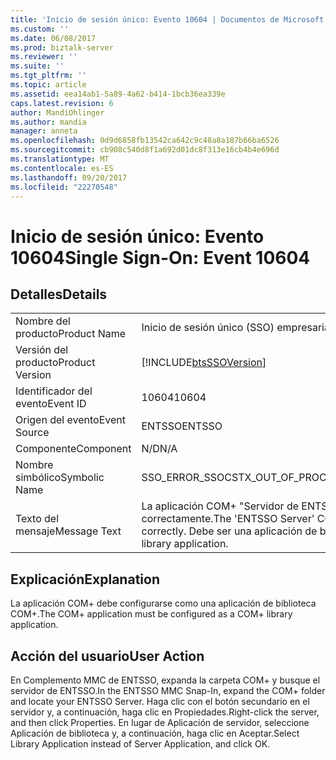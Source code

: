 ```yaml
---
title: 'Inicio de sesión único: Evento 10604 | Documentos de Microsoft'
ms.custom: ''
ms.date: 06/08/2017
ms.prod: biztalk-server
ms.reviewer: ''
ms.suite: ''
ms.tgt_pltfrm: ''
ms.topic: article
ms.assetid: eea14ab1-5a89-4a62-b414-1bcb36ea339e
caps.latest.revision: 6
author: MandiOhlinger
ms.author: mandia
manager: anneta
ms.openlocfilehash: 0d9d6858fb13542ca642c9c48a8a187b66ba6526
ms.sourcegitcommit: cb908c540d8f1a692d01dc8f313e16cb4b4e696d
ms.translationtype: MT
ms.contentlocale: es-ES
ms.lasthandoff: 09/20/2017
ms.locfileid: "22270548"
---
```

# <a name="single-sign-on-event-10604"></a><span data-ttu-id="21bf1-102">Inicio de sesión único: Evento 10604</span><span class="sxs-lookup"><span data-stu-id="21bf1-102">Single Sign-On: Event 10604</span></span>
## <a name="details"></a><span data-ttu-id="21bf1-103">Detalles</span><span class="sxs-lookup"><span data-stu-id="21bf1-103">Details</span></span>  
  
|||  
|-|-|  
|<span data-ttu-id="21bf1-104">Nombre del producto</span><span class="sxs-lookup"><span data-stu-id="21bf1-104">Product Name</span></span>|<span data-ttu-id="21bf1-105">Inicio de sesión único (SSO) empresarial</span><span class="sxs-lookup"><span data-stu-id="21bf1-105">Enterprise Single Sign-On</span></span>|  
|<span data-ttu-id="21bf1-106">Versión del producto</span><span class="sxs-lookup"><span data-stu-id="21bf1-106">Product Version</span></span>|[!INCLUDE[btsSSOVersion](../includes/btsssoversion-md.md)]|  
|<span data-ttu-id="21bf1-107">Identificador del evento</span><span class="sxs-lookup"><span data-stu-id="21bf1-107">Event ID</span></span>|<span data-ttu-id="21bf1-108">10604</span><span class="sxs-lookup"><span data-stu-id="21bf1-108">10604</span></span>|  
|<span data-ttu-id="21bf1-109">Origen del evento</span><span class="sxs-lookup"><span data-stu-id="21bf1-109">Event Source</span></span>|<span data-ttu-id="21bf1-110">ENTSSO</span><span class="sxs-lookup"><span data-stu-id="21bf1-110">ENTSSO</span></span>|  
|<span data-ttu-id="21bf1-111">Componente</span><span class="sxs-lookup"><span data-stu-id="21bf1-111">Component</span></span>|<span data-ttu-id="21bf1-112">N/D</span><span class="sxs-lookup"><span data-stu-id="21bf1-112">N/A</span></span>|  
|<span data-ttu-id="21bf1-113">Nombre simbólico</span><span class="sxs-lookup"><span data-stu-id="21bf1-113">Symbolic Name</span></span>|<span data-ttu-id="21bf1-114">SSO_ERROR_SSOCSTX_OUT_OF_PROC</span><span class="sxs-lookup"><span data-stu-id="21bf1-114">SSO_ERROR_SSOCSTX_OUT_OF_PROC</span></span>|  
|<span data-ttu-id="21bf1-115">Texto del mensaje</span><span class="sxs-lookup"><span data-stu-id="21bf1-115">Message Text</span></span>|<span data-ttu-id="21bf1-116">La aplicación COM+ "Servidor de ENTSSO" no está configurada correctamente.</span><span class="sxs-lookup"><span data-stu-id="21bf1-116">The 'ENTSSO Server' COM+ application is not configured correctly.</span></span> <span data-ttu-id="21bf1-117">Debe ser una aplicación de biblioteca COM+.</span><span class="sxs-lookup"><span data-stu-id="21bf1-117">It must be a COM+ library application.</span></span>|  
  
## <a name="explanation"></a><span data-ttu-id="21bf1-118">Explicación</span><span class="sxs-lookup"><span data-stu-id="21bf1-118">Explanation</span></span>  
 <span data-ttu-id="21bf1-119">La aplicación COM+ debe configurarse como una aplicación de biblioteca COM+.</span><span class="sxs-lookup"><span data-stu-id="21bf1-119">The COM+ application must be configured as a COM+ library application.</span></span>  
  
## <a name="user-action"></a><span data-ttu-id="21bf1-120">Acción del usuario</span><span class="sxs-lookup"><span data-stu-id="21bf1-120">User Action</span></span>  
 <span data-ttu-id="21bf1-121">En Complemento MMC de ENTSSO, expanda la carpeta COM+ y busque el servidor de ENTSSO.</span><span class="sxs-lookup"><span data-stu-id="21bf1-121">In the ENTSSO MMC Snap-In, expand the COM+ folder and locate your ENTSSO Server.</span></span> <span data-ttu-id="21bf1-122">Haga clic con el botón secundario en el servidor y, a continuación, haga clic en Propiedades.</span><span class="sxs-lookup"><span data-stu-id="21bf1-122">Right-click the server, and then click Properties.</span></span> <span data-ttu-id="21bf1-123">En lugar de Aplicación de servidor, seleccione Aplicación de biblioteca y, a continuación, haga clic en Aceptar.</span><span class="sxs-lookup"><span data-stu-id="21bf1-123">Select Library Application instead of Server Application, and click OK.</span></span>